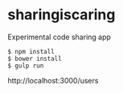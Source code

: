 sharingiscaring
===============

Experimental code sharing app

```
$ npm install
$ bower install
$ gulp run
```

http://localhost:3000/users

